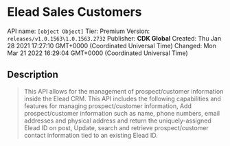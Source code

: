 # Elead Sales Customers
API name: `[object Object]`
Tier: Premium
Version: `releases/v1.0.1563\1.0.1563.2732`
Publisher: **CDK Global**
Created: Thu Jan 28 2021 17:27:10 GMT+0000 (Coordinated Universal Time)
Changed: Mon Mar 21 2022 16:29:04 GMT+0000 (Coordinated Universal Time)

## Description
> This API allows for the management of prospect/customer information inside the Elead CRM. This API includes the following capabilities and features for managing prospect/customer information, Add prospect/customer information such as name, phone numbers, email addresses and physical address and return the uniquely-assigned Elead ID on post, Update, search and retrieve prospect/customer contact information tied to an existing Elead ID.
